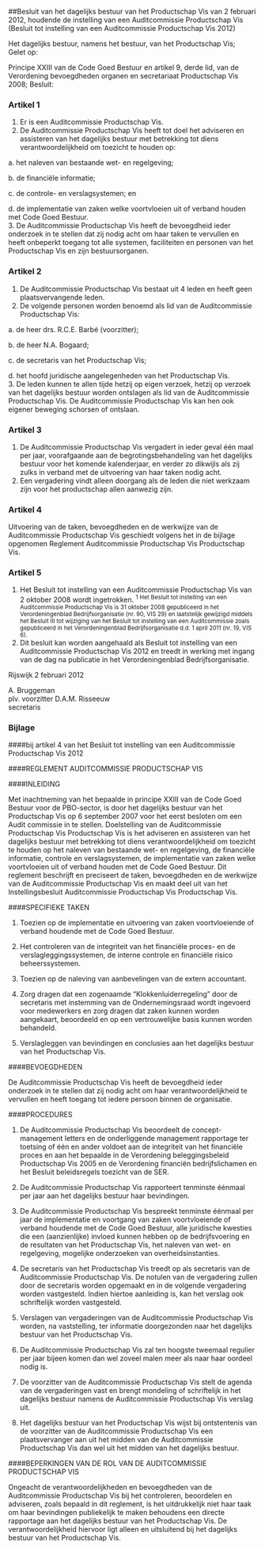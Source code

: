 <meta http-equiv='Content-Type' content='text/html; charset=utf-8' />

##Besluit van het dagelijks bestuur van het Productschap Vis van 2 februari 2012, houdende de instelling van een Auditcommissie Productschap Vis (Besluit tot instelling van een Auditcommissie Productschap Vis 2012)

Het dagelijks bestuur, namens het bestuur, van het Productschap Vis;  
Gelet op:

Principe XXIII van de Code Goed Bestuur en artikel 9, derde lid, van de Verordening bevoegdheden organen en secretariaat Productschap Vis 2008;     Besluit:    

### Artikel  1  

1.  Er is een Auditcommissie Productschap Vis.   
2.  De Auditcommissie Productschap Vis heeft tot doel het adviseren en assisteren van het dagelijks bestuur met betrekking tot diens verantwoordelijkheid om toezicht te houden op: 

a. het naleven van bestaande wet- en regelgeving;  

b. de financiële informatie;  

c. de controle- en verslagsystemen; en  

d. de implementatie van zaken welke voortvloeien uit of verband houden met Code Goed Bestuur.     
3.  De Auditcommissie Productschap Vis heeft de bevoegdheid ieder onderzoek in te stellen dat zij nodig acht om haar taken te vervullen en heeft onbeperkt toegang tot alle systemen, faciliteiten en personen van het Productschap Vis en zijn bestuursorganen.   

### Artikel  2  

1.  De Auditcommissie Productschap Vis bestaat uit 4 leden en heeft geen plaatsvervangende leden.   
2.  De volgende personen worden benoemd als lid van de Auditcommissie Productschap Vis: 

a. de heer drs. R.C.E. Barbé (voorzitter);  

b. de heer N.A. Bogaard;  

c. de secretaris van het Productschap Vis;  

d. het hoofd juridische aangelegenheden van het Productschap Vis.     
3.  De leden kunnen te allen tijde hetzij op eigen verzoek, hetzij op verzoek van het dagelijks bestuur worden ontslagen als lid van de Auditcommissie Productschap Vis. De Auditcommissie Productschap Vis kan hen ook eigener beweging schorsen of ontslaan.   

### Artikel  3  

1.  De Auditcommissie Productschap Vis vergadert in ieder geval één maal per jaar, voorafgaande aan de begrotingsbehandeling van het dagelijks bestuur voor het komende kalenderjaar, en verder zo dikwijls als zij zulks in verband met de uitvoering van haar taken nodig acht.   
2.  Een vergadering vindt alleen doorgang als de leden die niet werkzaam zijn voor het productschap allen aanwezig zijn.   

### Artikel  4  

Uitvoering van de taken, bevoegdheden en de werkwijze van de Auditcommissie Productschap Vis geschiedt volgens het in de bijlage opgenomen Reglement Auditcommissie Productschap Vis Productschap Vis.  

### Artikel  5  

1.  Het Besluit tot instelling van een Auditcommissie Productschap Vis van 2 oktober 2008 wordt ingetrokken. <sup> 1  Het Besluit tot instelling van een Auditcommissie Productschap Vis is 31 oktober 2008 gepubliceerd in het Verordeningenblad Bedrijfsorganisatie (nr. 90, VIS 29) en laatstelijk gewijzigd middels het Besluit III tot wijziging van het Besluit tot instelling van een Auditcommissie zoals gepubliceerd in het Verordeningenblad Bedrijfsorganisatie d.d. 1 april 2011 (nr. 19, VIS 6).  </sup>   
2.  Dit besluit kan worden aangehaald als Besluit tot instelling van een Auditcommissie Productschap Vis 2012 en treedt in werking met ingang van de dag na publicatie in het Verordeningenblad Bedrijfsorganisatie.   

Rijswijk 
2 februari 2012   

A. Bruggeman  
plv. voorzitter 
D.A.M. Risseeuw  
secretaris   

### Bijlage  

####bij artikel 4  van het Besluit tot instelling van een Auditcommissie Productschap Vis 2012

####REGLEMENT AUDITCOMMISSIE PRODUCTSCHAP VIS

####INLEIDING

Met inachtneming van het bepaalde in principe XXIII van de Code Goed Bestuur voor de PBO-sector, is door het dagelijks bestuur van het Productschap Vis op 6 september 2007 voor het eerst besloten om een Audit commissie in te stellen. Doelstelling van de Auditcommissie Productschap Vis Productschap Vis is het adviseren en assisteren van het dagelijks bestuur met betrekking tot diens verantwoordelijkheid om toezicht te houden op het naleven van bestaande wet- en regelgeving, de financiële informatie, controle en verslagsystemen, de implementatie van zaken welke voortvloeien uit of verband houden met de Code Goed Bestuur. Dit reglement beschrijft en preciseert de taken, bevoegdheden en de werkwijze van de Auditcommissie Productschap Vis en maakt deel uit van het Instellingsbesluit Auditcommissie Productschap Vis Productschap Vis.  

####SPECIFIEKE TAKEN

1. Toezien op de implementatie en uitvoering van zaken voortvloeiende of verband houdende met de Code Goed Bestuur.  

2. Het controleren van de integriteit van het financiële proces- en de verslagleggingssystemen, de interne controle en financiële risico beheerssystemen.  

3. Toezien op de naleving van aanbevelingen van de extern accountant.  

4. Zorg dragen dat een zogenaamde “Klokkenluiderregeling” door de secretaris met instemming van de Ondernemingsraad wordt ingevoerd voor medewerkers en zorg dragen dat zaken kunnen worden aangekaart, beoordeeld en op een vertrouwelijke basis kunnen worden behandeld.  

5. Verslagleggen van bevindingen en conclusies aan het dagelijks bestuur van het Productschap Vis.    

####BEVOEGDHEDEN

De Auditcommissie Productschap Vis heeft de bevoegdheid ieder onderzoek in te stellen dat zij nodig acht om haar verantwoordelijkheid te vervullen en heeft toegang tot iedere persoon binnen de organisatie.  

####PROCEDURES

1. De Auditcommissie Productschap Vis beoordeelt de concept-management letters en de onderliggende management rapportage ter toetsing of één en ander voldoet aan de integriteit van het financiële proces en aan het bepaalde in de Verordening beleggingsbeleid Productschap Vis 2005 en de Verordening financiën bedrijfslichamen en het Besluit beleidsregels toezicht van de SER.  

2. De Auditcommissie Productschap Vis rapporteert tenminste éénmaal per jaar aan het dagelijks bestuur haar bevindingen.  

3. De Auditcommissie Productschap Vis bespreekt tenminste éénmaal per jaar de implementatie en voortgang van zaken voortvloeiende of verband houdende met de Code Goed Bestuur, alle juridische kwesties die een (aanzienlijke) invloed kunnen hebben op de bedrijfsvoering en de resultaten van het Productschap Vis, het naleven van wet- en regelgeving, mogelijke onderzoeken van overheidsinstanties.  

4. De secretaris van het Productschap Vis treedt op als secretaris van de Auditcommissie Productschap Vis. De notulen van de vergadering zullen door de secretaris worden opgemaakt en in de volgende vergadering worden vastgesteld. Indien hiertoe aanleiding is, kan het verslag ook schriftelijk worden vastgesteld.  

5. Verslagen van vergaderingen van de Auditcommissie Productschap Vis worden, na vaststelling, ter informatie doorgezonden naar het dagelijks bestuur van het Productschap Vis.  

6. De Auditcommissie Productschap Vis zal ten hoogste tweemaal regulier per jaar bijeen komen dan wel zoveel malen meer als naar haar oordeel nodig is.  

7. De voorzitter van de Auditcommissie Productschap Vis stelt de agenda van de vergaderingen vast en brengt mondeling of schriftelijk in het dagelijks bestuur namens de Auditcommissie Productschap Vis verslag uit.  

8. Het dagelijks bestuur van het Productschap Vis wijst bij ontstentenis van de voorzitter van de Auditcommissie Productschap Vis een plaatsvervanger aan uit het midden van de Auditcommissie Productschap Vis dan wel uit het midden van het dagelijks bestuur.    

####BEPERKINGEN VAN DE ROL VAN DE AUDITCOMMISSIE PRODUCTSCHAP VIS

Ongeacht de verantwoordelijkheden en bevoegdheden van de Auditcommissie Productschap Vis bij het controleren, beoordelen en adviseren, zoals bepaald in dit reglement, is het uitdrukkelijk niet haar taak om haar bevindingen publiekelijk te maken behoudens een directe rapportage aan het dagelijks bestuur van het Productschap Vis. De verantwoordelijkheid hiervoor ligt alleen en uitsluitend bij het dagelijks bestuur van het Productschap Vis.  

